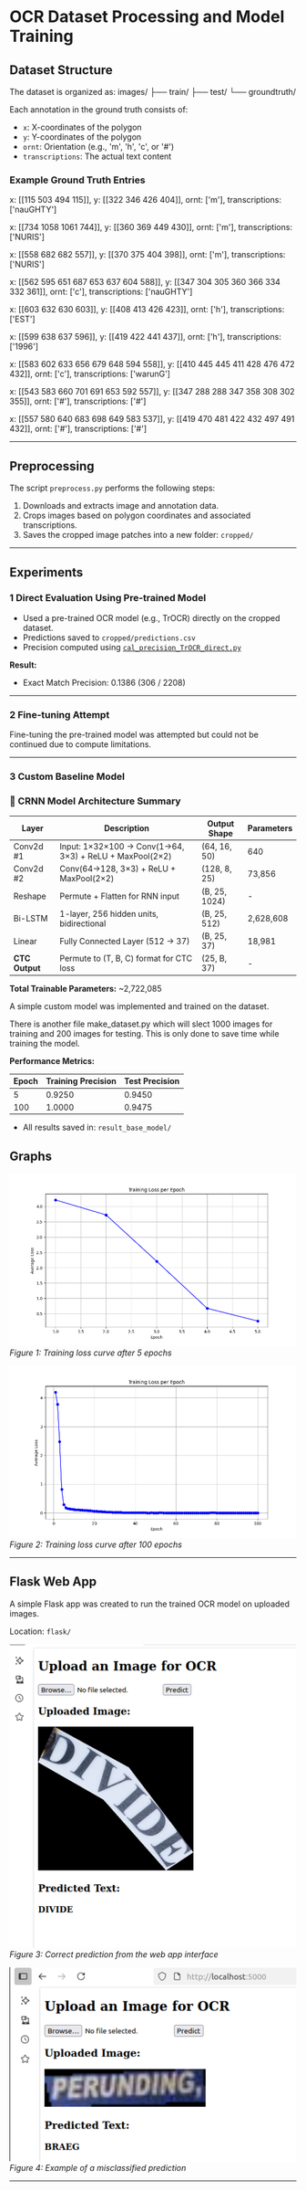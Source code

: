 # OCR Dataset Processing and Model Training

## Dataset Structure

The dataset is organized as:
images/
├── train/
├── test/
└── groundtruth/

Each annotation in the ground truth consists of:
- `x`: X-coordinates of the polygon
- `y`: Y-coordinates of the polygon
- `ornt`: Orientation (e.g., 'm', 'h', 'c', or '#')
- `transcriptions`: The actual text content

### Example Ground Truth Entries

x: [[115 503 494 115]], y: [[322 346 426 404]], ornt: ['m'], transcriptions: ['nauGHTY']

x: [[734 1058 1061 744]], y: [[360 369 449 430]], ornt: ['m'], transcriptions: ['NURIS']

x: [[558 682 682 557]], y: [[370 375 404 398]], ornt: ['m'], transcriptions: ['NURIS']

x: [[562 595 651 687 653 637 604 588]], y: [[347 304 305 360 366 334 332 361]], ornt: ['c'], transcriptions: ['nauGHTY']

x: [[603 632 630 603]], y: [[408 413 426 423]], ornt: ['h'], transcriptions: ['EST']

x: [[599 638 637 596]], y: [[419 422 441 437]], ornt: ['h'], transcriptions: ['1996']

x: [[583 602 633 656 679 648 594 558]], y: [[410 445 445 411 428 476 472 432]], ornt: ['c'], transcriptions: ['warunG']

x: [[543 583 660 701 691 653 592 557]], y: [[347 288 288 347 358 308 302 355]], ornt: ['#'], transcriptions: ['#']

x: [[557 580 640 683 698 649 583 537]], y: [[419 470 481 422 432 497 491 432]], ornt: ['#'], transcriptions: ['#']


---

## Preprocessing

The script `preprocess.py` performs the following steps:

1. Downloads and extracts image and annotation data.
2. Crops images based on polygon coordinates and associated transcriptions.
3. Saves the cropped image patches into a new folder: `cropped/`

---

## Experiments

### 1 Direct Evaluation Using Pre-trained Model

- Used a pre-trained OCR model (e.g., TrOCR) directly on the cropped dataset.
- Predictions saved to `cropped/predictions.csv`
- Precision computed using [`cal_precision_TrOCR_direct.py`](cal_precision_TrOCR_direct.py)

**Result:**

- Exact Match Precision: 0.1386 (306 / 2208)


---

### 2 Fine-tuning Attempt

Fine-tuning the pre-trained model was attempted but could not be continued due to compute limitations.

---

### 3 Custom Baseline Model


### 🧾 CRNN Model Architecture Summary

| Layer       | Description                         | Output Shape         | Parameters |
|-------------|-------------------------------------|----------------------|------------|
| Conv2d #1   | Input: 1×32×100 → Conv(1→64, 3×3) + ReLU + MaxPool(2×2) | (64, 16, 50)         | 640        |
| Conv2d #2   | Conv(64→128, 3×3) + ReLU + MaxPool(2×2)                | (128, 8, 25)         | 73,856     |
| Reshape     | Permute + Flatten for RNN input                       | (B, 25, 1024)        | -          |
| Bi-LSTM     | 1-layer, 256 hidden units, bidirectional              | (B, 25, 512)         | 2,628,608  |
| Linear      | Fully Connected Layer (512 → 37)                      | (B, 25, 37)          | 18,981     |
| **CTC Output** | Permute to (T, B, C) format for CTC loss            | (25, B, 37)          | -          |

**Total Trainable Parameters:** ~2,722,085


A simple custom model was implemented and trained on the dataset.

There is another file make_dataset.py which will slect 1000 images for training and 200 images for testing. This is only done to save time while training the model.

**Performance Metrics:**

| Epoch | Training Precision | Test Precision |
|-------|--------------------|----------------|
| 5     | 0.9250             | 0.9450         |
| 100   | 1.0000             | 0.9475         |

- All results saved in: `result_base_model/`
## Graphs

![Training Curve](result_base_model/Epoch_5/training_loss.png)  
*Figure 1: Training loss curve after 5 epochs*

![Test Results](result_base_model/Epoch_100/training_loss.png)  
*Figure 2: Training loss curve after 100 epochs*

---

## Flask Web App

A simple Flask app was created to run the trained OCR model on uploaded images.

Location: `flask/`

![App Screenshot 1](Flask/Correct_prediction.png)  
*Figure 3: Correct prediction from the web app interface*

![App Screenshot 2](Flask/Wrong_Prediction.png)  
*Figure 4: Example of a misclassified prediction*

---

